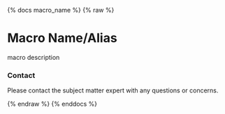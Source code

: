 {% docs macro_name %}
{% raw %}

# Macro Name/Alias
macro description

### Contact
Please contact the subject matter expert with any questions or concerns.

{% endraw %}
{% enddocs %}